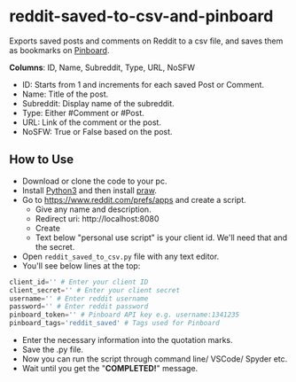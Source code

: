 # reddit-saved-to-csv-and-pinboard
Exports saved posts and comments on Reddit to a csv file, and saves them as bookmarks on [Pinboard](https://pinboard.in/).

**Columns**: ID, Name, Subreddit, Type, URL, NoSFW
- ID: Starts from 1 and increments for each saved Post or Comment.
- Name: Title of the post.
- Subreddit: Display name of the subreddit.
- Type: Either #Comment or #Post.
- URL: Link of the comment or the post.
- NoSFW: True or False based on the post.

## How to Use
* Download or clone the code to your pc.
* Install [Python3](https://www.python.org/downloads/) and then install [praw](https://praw.readthedocs.io/en/latest/getting_started/installation.html).
* Go to https://www.reddit.com/prefs/apps and create a script.
  * Give any name and description.
  * Redirect uri: http://localhost:8080
  * Create
  * Text below "personal use script" is your client id. We'll need that and the secret.
* Open `reddit_saved_to_csv.py` file with any text editor.
* You'll see below lines at the top:
```python
client_id='' # Enter your client ID
client_secret='' # Enter your client secret
username='' # Enter reddit username
password='' # Enter reddit password
pinboard_token='' # Pinboard API key e.g. username:1341235
pinboard_tags='reddit_saved' # Tags used for Pinboard
```
* Enter the necessary information into the quotation marks.
* Save the .py file.
* Now you can run the script through command line/ VSCode/ Spyder etc.
* Wait until you get the "**COMPLETED!**" message.
